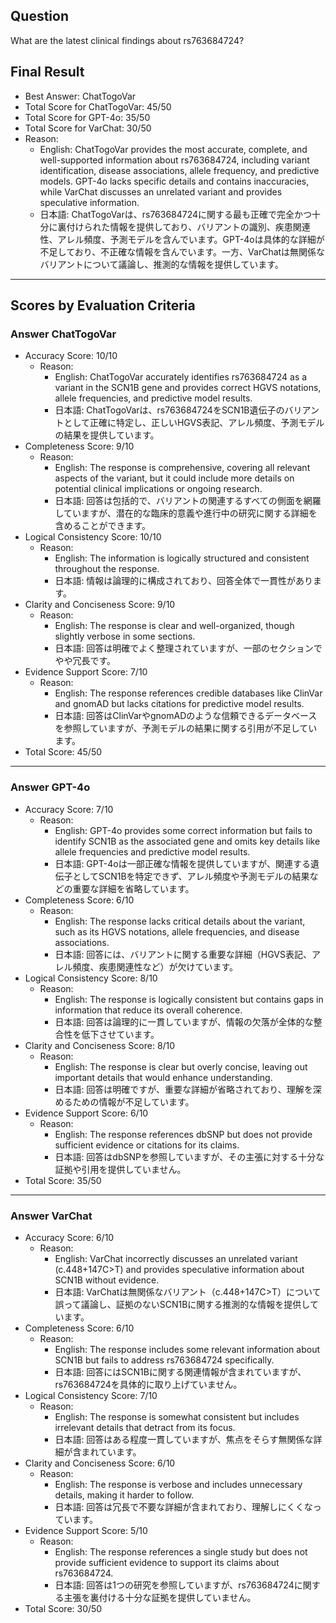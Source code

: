 ## Question

What are the latest clinical findings about rs763684724?

## Final Result

- Best Answer: ChatTogoVar
- Total Score for ChatTogoVar: 45/50
- Total Score for GPT-4o: 35/50
- Total Score for VarChat: 30/50
- Reason:
  - English: ChatTogoVar provides the most accurate, complete, and well-supported information about rs763684724, including variant identification, disease associations, allele frequency, and predictive models. GPT-4o lacks specific details and contains inaccuracies, while VarChat discusses an unrelated variant and provides speculative information.
  - 日本語: ChatTogoVarは、rs763684724に関する最も正確で完全かつ十分に裏付けられた情報を提供しており、バリアントの識別、疾患関連性、アレル頻度、予測モデルを含んでいます。GPT-4oは具体的な詳細が不足しており、不正確な情報を含んでいます。一方、VarChatは無関係なバリアントについて議論し、推測的な情報を提供しています。

---

## Scores by Evaluation Criteria

### Answer ChatTogoVar
- Accuracy Score: 10/10
  - Reason: 
    - English: ChatTogoVar accurately identifies rs763684724 as a variant in the SCN1B gene and provides correct HGVS notations, allele frequencies, and predictive model results.
    - 日本語: ChatTogoVarは、rs763684724をSCN1B遺伝子のバリアントとして正確に特定し、正しいHGVS表記、アレル頻度、予測モデルの結果を提供しています。
- Completeness Score: 9/10
  - Reason: 
    - English: The response is comprehensive, covering all relevant aspects of the variant, but it could include more details on potential clinical implications or ongoing research.
    - 日本語: 回答は包括的で、バリアントの関連するすべての側面を網羅していますが、潜在的な臨床的意義や進行中の研究に関する詳細を含めることができます。
- Logical Consistency Score: 10/10
  - Reason: 
    - English: The information is logically structured and consistent throughout the response.
    - 日本語: 情報は論理的に構成されており、回答全体で一貫性があります。
- Clarity and Conciseness Score: 9/10
  - Reason: 
    - English: The response is clear and well-organized, though slightly verbose in some sections.
    - 日本語: 回答は明確でよく整理されていますが、一部のセクションでやや冗長です。
- Evidence Support Score: 7/10
  - Reason: 
    - English: The response references credible databases like ClinVar and gnomAD but lacks citations for predictive model results.
    - 日本語: 回答はClinVarやgnomADのような信頼できるデータベースを参照していますが、予測モデルの結果に関する引用が不足しています。
- Total Score: 45/50

---

### Answer GPT-4o
- Accuracy Score: 7/10
  - Reason: 
    - English: GPT-4o provides some correct information but fails to identify SCN1B as the associated gene and omits key details like allele frequencies and predictive model results.
    - 日本語: GPT-4oは一部正確な情報を提供していますが、関連する遺伝子としてSCN1Bを特定できず、アレル頻度や予測モデルの結果などの重要な詳細を省略しています。
- Completeness Score: 6/10
  - Reason: 
    - English: The response lacks critical details about the variant, such as its HGVS notations, allele frequencies, and disease associations.
    - 日本語: 回答には、バリアントに関する重要な詳細（HGVS表記、アレル頻度、疾患関連性など）が欠けています。
- Logical Consistency Score: 8/10
  - Reason: 
    - English: The response is logically consistent but contains gaps in information that reduce its overall coherence.
    - 日本語: 回答は論理的に一貫していますが、情報の欠落が全体的な整合性を低下させています。
- Clarity and Conciseness Score: 8/10
  - Reason: 
    - English: The response is clear but overly concise, leaving out important details that would enhance understanding.
    - 日本語: 回答は明確ですが、重要な詳細が省略されており、理解を深めるための情報が不足しています。
- Evidence Support Score: 6/10
  - Reason: 
    - English: The response references dbSNP but does not provide sufficient evidence or citations for its claims.
    - 日本語: 回答はdbSNPを参照していますが、その主張に対する十分な証拠や引用を提供していません。
- Total Score: 35/50

---

### Answer VarChat
- Accuracy Score: 6/10
  - Reason: 
    - English: VarChat incorrectly discusses an unrelated variant (c.448+147C>T) and provides speculative information about SCN1B without evidence.
    - 日本語: VarChatは無関係なバリアント（c.448+147C>T）について誤って議論し、証拠のないSCN1Bに関する推測的な情報を提供しています。
- Completeness Score: 6/10
  - Reason: 
    - English: The response includes some relevant information about SCN1B but fails to address rs763684724 specifically.
    - 日本語: 回答にはSCN1Bに関する関連情報が含まれていますが、rs763684724を具体的に取り上げていません。
- Logical Consistency Score: 7/10
  - Reason: 
    - English: The response is somewhat consistent but includes irrelevant details that detract from its focus.
    - 日本語: 回答はある程度一貫していますが、焦点をそらす無関係な詳細が含まれています。
- Clarity and Conciseness Score: 6/10
  - Reason: 
    - English: The response is verbose and includes unnecessary details, making it harder to follow.
    - 日本語: 回答は冗長で不要な詳細が含まれており、理解しにくくなっています。
- Evidence Support Score: 5/10
  - Reason: 
    - English: The response references a single study but does not provide sufficient evidence to support its claims about rs763684724.
    - 日本語: 回答は1つの研究を参照していますが、rs763684724に関する主張を裏付ける十分な証拠を提供していません。
- Total Score: 30/50